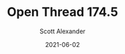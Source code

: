 ---
layout: podcast
title: "Open Thread 174.5"
author: Scott Alexander
description: https://astralcodexten.substack.com/p/open-thread-1745
date: 2021-06-02
length: 40517
duration: 10
guid: open-thread-1745
---